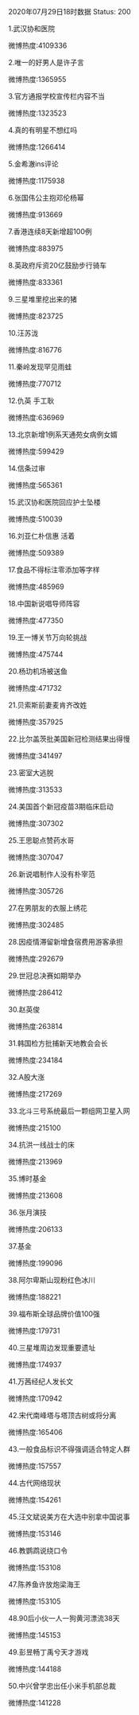 2020年07月29日18时数据
Status: 200

1.武汉协和医院

微博热度:4109336

2.唯一的好男人是许子言

微博热度:1365955

3.官方通报学校宣传栏内容不当

微博热度:1323523

4.真的有明星不想红吗

微博热度:1266414

5.金希澈ins评论

微博热度:1175938

6.张国伟公主抱邓伦杨幂

微博热度:913669

7.香港连续8天新增超100例

微博热度:883975

8.英政府斥资20亿鼓励步行骑车

微博热度:833361

9.三星堆里挖出来的猪

微博热度:823725

10.汪苏泷

微博热度:816776

11.秦岭发现罕见雨蛙

微博热度:770712

12.仇英 手工耿

微博热度:636969

13.北京新增1例系天通苑女病例女婿

微博热度:599429

14.信条过审

微博热度:565361

15.武汉协和医院回应护士坠楼

微博热度:510039

16.刘亚仁朴信惠 活着

微博热度:509389

17.食品不得标注零添加等字样

微博热度:485969

18.中国新说唱导师阵容

微博热度:477350

19.王一博关节万向轮挑战

微博热度:475744

20.杨玏机场被送鱼

微博热度:471732

21.贝索斯前妻麦肯齐改姓

微博热度:357925

22.比尔盖茨批美国新冠检测结果出得慢

微博热度:341497

23.密室大逃脱

微博热度:313533

24.美国首个新冠疫苗3期临床启动

微博热度:307302

25.王思聪点赞药水哥

微博热度:307047

26.新说唱制作人没有朴宰范

微博热度:305726

27.在男朋友的衣服上绣花

微博热度:302485

28.因疫情滞留新增食宿费用游客承担

微博热度:292679

29.世冠总决赛如期举办

微博热度:286412

30.赵英俊

微博热度:263814

31.韩国检方批捕新天地教会会长

微博热度:234184

32.A股大涨

微博热度:217269

33.北斗三号系统最后一颗组网卫星入网

微博热度:215100

34.抗洪一线战士的床

微博热度:213969

35.博时基金

微博热度:213608

36.张月演技

微博热度:206133

37.基金

微博热度:199096

38.阿尔卑斯山现粉红色冰川

微博热度:188221

39.福布斯全球品牌价值100强

微博热度:179731

40.三星堆周边发现重要遗址

微博热度:174937

41.万茜经纪人发长文

微博热度:170942

42.宋代南峰塔与塔顶古树或将分离

微博热度:165406

43.一般食品标识不得强调适合特定人群

微博热度:157557

44.古代网络现状

微博热度:154261

45.汪文斌说美方在大选中别拿中国说事

微博热度:153146

46.教鹦鹉说绕口令

微博热度:153108

47.陈养鱼许放炮梁海王

微博热度:153105

48.90后小伙一人一狗黄河漂流38天

微博热度:145153

49.彭昱畅丁禹兮天才游戏

微博热度:144188

50.中兴曾学忠出任小米手机部总裁

微博热度:141228

